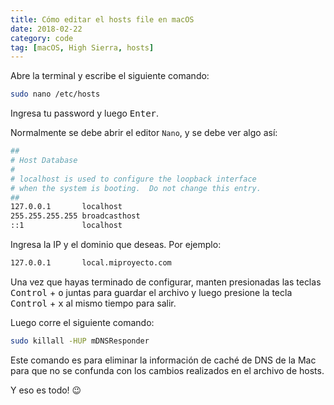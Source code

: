 ```yaml
---
title: Cómo editar el hosts file en macOS
date: 2018-02-22
category: code
tag: [macOS, High Sierra, hosts]
---
```


Abre la terminal y escribe el siguiente comando:

```bash
sudo nano /etc/hosts
```

Ingresa tu password y luego <kbd>Enter</kbd>.

Normalmente se debe abrir el editor `Nano`, y se debe ver algo así:

```bash
##
# Host Database
#
# localhost is used to configure the loopback interface
# when the system is booting.  Do not change this entry.
##
127.0.0.1       localhost
255.255.255.255 broadcasthost
::1             localhost
```

Ingresa la IP y el dominio que deseas. Por ejemplo:

```bash
127.0.0.1       local.miproyecto.com
```

Una vez que hayas terminado de configurar, manten presionadas las teclas <kbd>Control</kbd> + <kbd>o</kbd> juntas para guardar el archivo y luego presione la tecla <kbd>Control</kbd> + <kbd>x</kbd> al mismo tiempo para salir.

Luego corre el siguiente comando:

```bash
sudo killall -HUP mDNSResponder
```

Este comando es para eliminar la información de caché de DNS de la Mac para que no se confunda con los cambios realizados en el archivo de hosts.

Y eso es todo! 😉
